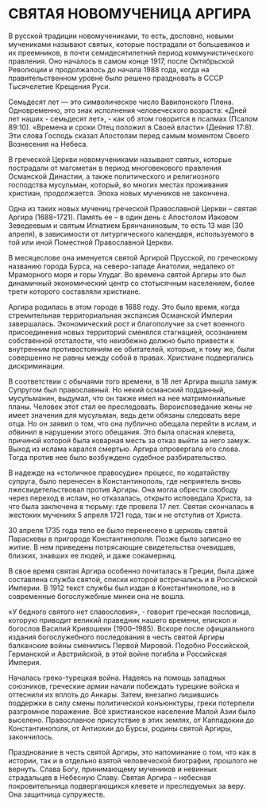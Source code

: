 # СВЯТАЯ НОВОМУЧЕНИЦА АРГИРА

В русской традиции новомучениками, то есть, дословно, новыми мучениками называют святых, которые пострадали от большевиков и их преемников, в почти семидесятилетний период коммунистического правления. Оно началось в самом конце 1917, после Октябрьской Революции и продолжалось до начала 1988 года, когда на правительственном уровне было решено праздновать в СССР Тысячелетие Крещения Руси.

Семьдесят лет — это символическое число Вавилонского Плена. Одновременно, это знак исполнения человеческого возраста: «Дней лет наших - семьдесят лет», - как об этом говорится в псалмах (Псалом 89:10). «Времена и сроки Отец положил в Своей власти» (Деяния 17:8). Эти слова Господь сказал Апостолам перед самым моментом Своего Вознесения на Небеса.

В греческой Церкви новомучениками называют святых, которые пострадали от магометан в период многовекового правления Османской Династии, а также политического и религиозного господства мусульман, который, во многих местах проживания христиан, продолжается. Эпоха новых мучеников не закончена.

Одна из таких новых мучениц греческой Православной Церкви – святая Аргира (1688–1721). Память ее – в один день с Апостолом Иаковом Зеведеевым и святым Игнатием Брянчаниновым, то есть 13 мая (30 апреля), в зависимости от литургического календаря, используемого в той или иной Поместной Православной Церкви.

В месяцеслове она именуется святой Аргирой Прусской, по греческому названию города Бурса, на северо-западе Анатолии, недалеко от Мраморного моря и горы Улудаг. Во времена святой Аргиры это был динамичный экономический центр со стотысячным населением, более трети которого составляли христиане.

Аргира родилась в этом городе в 1688 году. Это было время, когда стремительная территориальная экспансия Османской Империи завершалась. Экономический рост и благополучие за счет военного присоединения новых территорий сменялся стагнацией, осознанием собственной отсталости, что неизбежно должно было привести к внутренним противостояниям ее обитателей, которые, к тому же, были совершенно не равны между собой в правах. Христиане подвергались дискриминации.

В соответствии с обычаями того времени, в 18 лет Аргира вышла замуж Супругом был православный. Но некий османский подданный, мусульманин, выдумал, что он также имел на нее матримониальные планы. Человек этот стал ее преследовать. Вероисповедание жены не имеет значения для мусульман, ведь дети обязаны следовать вере отца. Но он заявил о том, что она публично обещала перейти в ислам, и обвинил в нарушении этого обещания. Это была опасная клевета, причиной которой была коварная месть за отказ выйти за него замуж. Выход из ислама карался смертью. Аргира опровергала его слова. Тогда против нее было возбуждено судебное разбирательство.

В надежде на «столичное правосудие» процесс, по ходатайству супруга, было перенесен в Константинополь, где неприятель вновь лжесвидетельствовал против Аргиры. Она могла обрести свободу через переход в ислам, но отказалась, открыто исповедала Христа, за что была заключена в тюрьму: где провела 17 лет. Святая скончалась в жестоких мучениях 5 апреля 1721 года, так и не отступив от Христа.

30 апреля 1735 года тело ее было перенесено в церковь святой Параскевы в пригороде Константинополя. Позже было записано ее житие. В нем приведены потрясающие свидетельства очевидцев, близких, знавших ее людей, и даже сокамерниц.

В свое время святая Аргира особенно почиталась в Греции, была даже составлена служба святой, списки которой встречались и в Российской Империи. В 1912 текст службы был издан в Константинополе, но в современные богослужебные минеи она не вошла.

«У бедного святого нет славословия», - говорит греческая пословица, которую приводит великий праведник нашего времени, епископ и богослов Василий Кривошеин (1900–1985). Вскоре после официального издания богослужебного последования в честь святой Аргиры балканские войны сменились Первой Мировой. Подобно Российской, Германской и Австрийской, в этой войне погибла и Российская Империя.

Началась греко-турецкая война. Надеясь на помощь западных союзников, греческие армии начали побеждать турецкие войска и оттеснили их вплоть до Анкары. Затем, внезапно лишившись поддержки в силу смены политической конъюнктуры, греки потерпели разгромное поражение. Всё христианское население Малой Азии было выселено. Православное присутствие в этих землях, от Каппадокии до Константинополя, от Антиохии до Бурсы, родины святой Аргиры, закончилось.

Празднование в честь святой Аргиры, это напоминание о том, что как в истории, так и в отдельно взятой человеческой биографии, прошлого не вернуть. Слава Богу, принимающему мучеников и невинных страдальцев в Небесную Славу. Святая Аргира – небесная покровительница подвергающихся клевете и преследуемых за веру. Она защитница супружеств.
